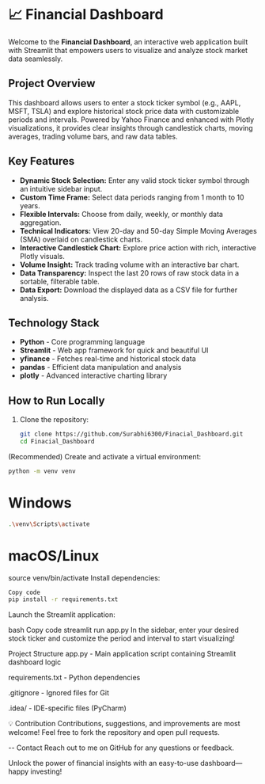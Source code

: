 # 📈 Financial Dashboard

Welcome to the **Financial Dashboard**, an interactive web application built with Streamlit that empowers users to visualize and analyze stock market data seamlessly.

##  Project Overview

This dashboard allows users to enter a stock ticker symbol (e.g., AAPL, MSFT, TSLA) and explore historical stock price data with customizable periods and intervals. Powered by Yahoo Finance and enhanced with Plotly visualizations, it provides clear insights through candlestick charts, moving averages, trading volume bars, and raw data tables.

## Key Features

- **Dynamic Stock Selection:** Enter any valid stock ticker symbol through an intuitive sidebar input.
- **Custom Time Frame:** Select data periods ranging from 1 month to 10 years.
- **Flexible Intervals:** Choose from daily, weekly, or monthly data aggregation.
- **Technical Indicators:** View 20-day and 50-day Simple Moving Averages (SMA) overlaid on candlestick charts.
- **Interactive Candlestick Chart:** Explore price action with rich, interactive Plotly visuals.
- **Volume Insight:** Track trading volume with an interactive bar chart.
- **Data Transparency:** Inspect the last 20 rows of raw stock data in a sortable, filterable table.
- **Data Export:** Download the displayed data as a CSV file for further analysis.

##  Technology Stack

- **Python** - Core programming language
- **Streamlit** - Web app framework for quick and beautiful UI
- **yfinance** - Fetches real-time and historical stock data
- **pandas** - Efficient data manipulation and analysis
- **plotly** - Advanced interactive charting library

##  How to Run Locally

1. Clone the repository:
   ```bash
   git clone https://github.com/Surabhi6300/Finacial_Dashboard.git
   cd Finacial_Dashboard
(Recommended) Create and activate a virtual environment:


```bash
python -m venv venv 
```
# Windows
```bash
.\venv\Scripts\activate
```
# macOS/Linux

source venv/bin/activate
Install dependencies:

```bash
Copy code
pip install -r requirements.txt
```
Launch the Streamlit application:

bash
Copy code
streamlit run app.py
In the sidebar, enter your desired stock ticker and customize the period and interval to start visualizing!

 Project Structure
app.py - Main application script containing Streamlit dashboard logic

requirements.txt - Python dependencies

.gitignore - Ignored files for Git

.idea/ - IDE-specific files (PyCharm)

💡 Contribution
Contributions, suggestions, and improvements are most welcome! Feel free to fork the repository and open pull requests.

-- Contact
Reach out to me on GitHub for any questions or feedback.

Unlock the power of financial insights with an easy-to-use dashboard—happy investing! 

